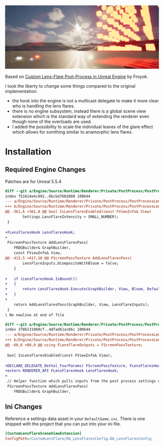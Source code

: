 ﻿
![Lens Flares Screenshot in Editor](screenshot.png)

Based on [Custom Lens-Flare Post-Process in Unreal Engine](https://www.froyok.fr/blog/2021-09-ue4-custom-lens-flare/)
by Froyok.

I took the liberty to change some things compared to the original implementation:
- the hook into the engine is not a multicast delegate to make it more clear who is handling the lens flares.
- there is no engine subsystem, instead there is a global scene view extension which is the standard way of extending the 
  renderer even though none of the overloads are used.
- I added the possibility to scale the individual leaves of the glare effect which allows for somthing similar to anamorphic lens flares.

# Installation

## Required Engine Changes

Patches are for Unreal 5.5.4

```diff
diff --git a/Engine/Source/Runtime/Renderer/Private/PostProcess/PostProcessLensFlares.cpp b/Engine/Source/Runtime/Renderer/Private/PostProcess/PostProcessLensFlares.cpp
index f51614e4c892..6bcbd7602080 100644
--- a/Engine/Source/Runtime/Renderer/Private/PostProcess/PostProcessLensFlares.cpp
+++ b/Engine/Source/Runtime/Renderer/Private/PostProcess/PostProcessLensFlares.cpp
@@ -361,6 +361,8 @@ bool IsLensFlaresEnabled(const FViewInfo& View)
 		Settings.LensFlareIntensity > SMALL_NUMBER);
 }
 
+FLensFlaresHook LensFlaresHook;
+
 FScreenPassTexture AddLensFlaresPass(
 	FRDGBuilder& GraphBuilder,
 	const FViewInfo& View,
@@ -415,5 +417,10 @@ FScreenPassTexture AddLensFlaresPass(
 		LensFlareInputs.bCompositeWithBloom = false;
 	}
 
+	if (LensFlaresHook.IsBound())
+	{
+		return LensFlaresHook.Execute(GraphBuilder, View, Bloom, DefaultSceneDownsample);
+	}
+
 	return AddLensFlaresPass(GraphBuilder, View, LensFlareInputs);
 }
\ No newline at end of file
```

```diff
diff --git a/Engine/Source/Runtime/Renderer/Private/PostProcess/PostProcessLensFlares.h b/Engine/Source/Runtime/Renderer/Private/PostProcess/PostProcessLensFlares.h
index 378b131960cf..4dfad61ac66c 100644
--- a/Engine/Source/Runtime/Renderer/Private/PostProcess/PostProcessLensFlares.h
+++ b/Engine/Source/Runtime/Renderer/Private/PostProcess/PostProcessLensFlares.h
@@ -60,6 +60,9 @@ using FLensFlareOutputs = FScreenPassTexture;
 
 bool IsLensFlaresEnabled(const FViewInfo& View);
 
+DECLARE_DELEGATE_RetVal_FourParams( FScreenPassTexture, FLensFlaresHook, FRDGBuilder&, const FViewInfo&, FScreenPassTexture, FScreenPassTextureSlice);
+extern RENDERER_API FLensFlaresHook LensFlaresHook;
+
 // Helper function which pulls inputs from the post process settings of the view.
 FScreenPassTexture AddLensFlaresPass(
 	FRDGBuilder& GraphBuilder,
```

## Ini Changes

Reference a settings data asset in your `DefaultGame.ini`. There is one shipped with the project that you can put into your ini file. 

```ini
[CustomLensFlareSceneViewExtension]
ConfigPath=/CustomLensFlare/DA_LensFlaresConfig.DA_LensFlaresConfig
```